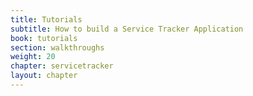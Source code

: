 ```yaml
---
title: Tutorials
subtitle: How to build a Service Tracker Application
book: tutorials
section: walkthroughs
weight: 20
chapter: servicetracker
layout: chapter
---
```

